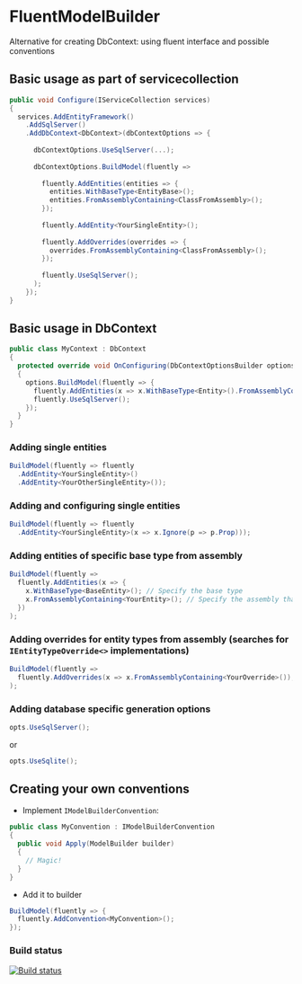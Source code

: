 # FluentModelBuilder
Alternative for creating DbContext: using fluent interface and possible conventions


## Basic usage as part of servicecollection

```c#
public void Configure(IServiceCollection services)
{
  services.AddEntityFramework()
    .AddSqlServer()
    .AddDbContext<DbContext>(dbContextOptions => {
    
      dbContextOptions.UseSqlServer(...);
      
      dbContextOptions.BuildModel(fluently =>
      
        fluently.AddEntities(entities => {
          entities.WithBaseType<EntityBase>();
          entities.FromAssemblyContaining<ClassFromAssembly>();
        });
        
        fluently.AddEntity<YourSingleEntity>();
        
        fluently.AddOverrides(overrides => {
          overrides.FromAssemblyContaining<ClassFromAssembly>();
        });
        
        fluently.UseSqlServer();
      );
    });
}
```

## Basic usage in DbContext
```c#
public class MyContext : DbContext
{
  protected override void OnConfiguring(DbContextOptionsBuilder options)
  {
    options.BuildModel(fluently => {
      fluently.AddEntities(x => x.WithBaseType<Entity>().FromAssemblyContaining<EntityOne>());
      fluently.UseSqlServer();
    });
  }
}
```

### Adding single entities
```c#
BuildModel(fluently => fluently
  .AddEntity<YourSingleEntity>()
  .AddEntity<YourOtherSingleEntity>());
```

### Adding and configuring single entities
```c#
BuildModel(fluently => fluently
  .AddEntity<YourSingleEntity>(x => x.Ignore(p => p.Prop)));
```

### Adding entities of specific base type from assembly
```c#
BuildModel(fluently =>
  fluently.AddEntities(x => {
    x.WithBaseType<BaseEntity>(); // Specify the base type
    x.FromAssemblyContaining<YourEntity>(); // Specify the assembly that contains the entity for scanning
  })
);
```

### Adding overrides for entity types from assembly (searches for ```IEntityTypeOverride<>``` implementations)
```c#
BuildModel(fluently =>
  fluently.AddOverrides(x => x.FromAssemblyContaining<YourOverride>());
);
```

### Adding database specific generation options
```c#
opts.UseSqlServer();
```

or

```c#
opts.UseSqlite();
```

## Creating your own conventions

* Implement `IModelBuilderConvention`:

```c#
public class MyConvention : IModelBuilderConvention
{
  public void Apply(ModelBuilder builder)
  {
    // Magic!
  }
}
```

* Add it to builder

```c#
BuildModel(fluently => {
  fluently.AddConvention<MyConvention>();
});
```

### Build status
[![Build status](https://ci.appveyor.com/api/projects/status/yccb8ad2msd26bad/branch/master?svg=true)](https://ci.appveyor.com/project/Grinderofl/fluentmodelbuilder/branch/master)

